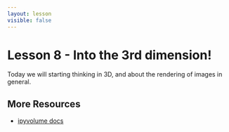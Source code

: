 ```yaml
---
layout: lesson
visible: false
---
```


# Lesson 8 - Into the 3rd dimension!

Today we will starting thinking in 3D, and about the rendering of images in general.

## More Resources

 * [ipyvolume docs](https://ipyvolume.readthedocs.io/en/latest/)
